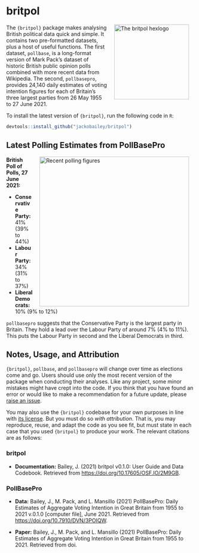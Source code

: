 
<!-- README.md is generated from README.Rmd. Please edit that file -->

# britpol

<img src="https://raw.githubusercontent.com/jackobailey/britpol/master/documentation/_assets/hex.png" alt="The britpol hexlogo" align="right" width="200" style="padding: 0 15px; float: right;"/>

The `{britpol}` package makes analysing British political data quick and
simple. It contains two pre-formatted datasets, plus a host of useful
functions. The first dataset, `pollbase`, is a long-format version of
Mark Pack’s dataset of historic British public opinion polls combined
with more recent data from Wikipedia. The second, `pollbasepro`,
provides 24,140 daily estimates of voting intention figures for each of
Britain’s three largest parties from 26 May 1955 to 27 June 2021.

To install the latest version of `{britpol}`, run the following code in
`R`:

``` r
devtools::install_github("jackobailey/britpol")
```

## Latest Polling Estimates from PollBasePro

<img src="https://raw.githubusercontent.com/jackobailey/britpol/master/documentation/_assets/timeplot_gh.png" alt="Recent polling figures" align="right" width="400" style="padding: 0 15px; float: right;"/>

**British Poll of Polls, 27 June 2021:**

-   **Conservative Party:** 41% (39% to 44%)
-   **Labour Party:** 34% (31% to 37%)
-   **Liberal Democrats:** 10% (9% to 12%)

`pollbasepro` suggests that the Conservative Party is the largest party
in Britain. They hold a lead over the Labour Party of around 7% (4% to
11%). This puts the Labour Party in second and the Liberal Democrats in
third.

## Notes, Usage, and Attribution

`{britpol}`, `pollbase`, and `pollbasepro` will change over time as
elections come and go. Users should use only the most recent version of
the package when conducting their analyses. Like any project, some minor
mistakes might have crept into the code. If you think that you have
found an error or would like to make a recommendation for a future
update, please [raise an
issue](https://github.com/jackobailey/britpol/issues).

You may also use the `{britpol}` codebase for your own purposes in line
with [its
license](https://github.com/jackobailey/britpol/blob/master/LICENSE.md).
But you must do so *with attribution*. That is, you may reproduce,
reuse, and adapt the code as you see fit, but must state in each case
that you used `{britpol}` to produce your work. The relevant citations
are as follows:

### britpol

-   **Documentation:** Bailey, J. (2021) britpol v0.1.0: User Guide and
    Data Codebook. Retrieved from
    <https://doi.org/10.17605/OSF.IO/2M9GB>.

### PollBasePro

-   **Data:** Bailey, J., M. Pack, and L. Mansillo (2021) PollBasePro:
    Daily Estimates of Aggregate Voting Intention in Great Britain from
    1955 to 2021 v.0.1.0 \[computer file\], June 2021. Retrieved from
    <https://doi.org/10.7910/DVN/3POIQW>.

-   **Paper:** Bailey, J., M. Pack, and L. Mansillo (2021) PollBasePro:
    Daily Estimates of Aggregate Voting Intention in Great Britain from
    1955 to 2021. Retrieved from doi.
